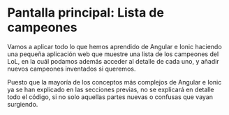 # Pantalla principal: Lista de campeones

Vamos a aplicar todo lo que hemos aprendido de Angular e Ionic haciendo una pequeña aplicación web que muestre una lista de los campeones del LoL, en la cuál podamos además acceder al detalle de cada uno, y añadir nuevos campeones inventados si queremos.

Puesto que la mayoría de los conceptos más complejos de Angular e Ionic ya se han explicado en las secciones previas, no se explicará en detalle todo el código, si no solo aquellas partes nuevas o confusas que vayan surgiendo.